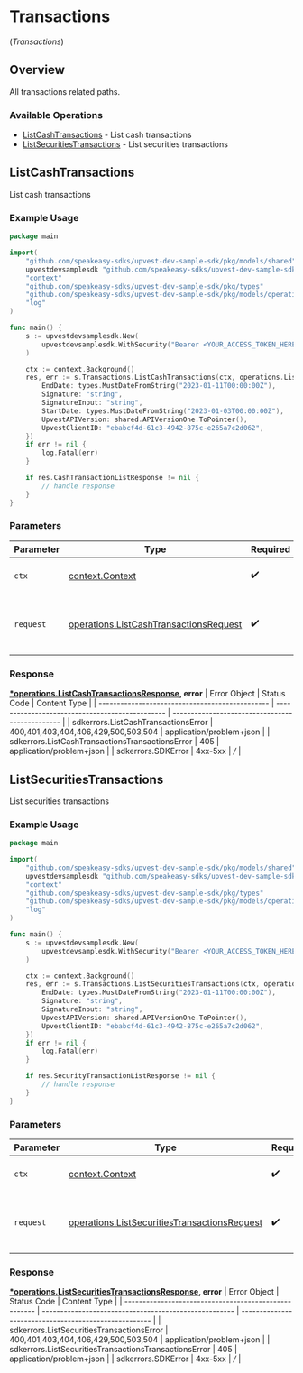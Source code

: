 # Transactions
(*Transactions*)

## Overview

All transactions related paths.

### Available Operations

* [ListCashTransactions](#listcashtransactions) - List cash transactions
* [ListSecuritiesTransactions](#listsecuritiestransactions) - List securities transactions

## ListCashTransactions

List cash transactions

### Example Usage

```go
package main

import(
	"github.com/speakeasy-sdks/upvest-dev-sample-sdk/pkg/models/shared"
	upvestdevsamplesdk "github.com/speakeasy-sdks/upvest-dev-sample-sdk"
	"context"
	"github.com/speakeasy-sdks/upvest-dev-sample-sdk/pkg/types"
	"github.com/speakeasy-sdks/upvest-dev-sample-sdk/pkg/models/operations"
	"log"
)

func main() {
    s := upvestdevsamplesdk.New(
        upvestdevsamplesdk.WithSecurity("Bearer <YOUR_ACCESS_TOKEN_HERE>"),
    )

    ctx := context.Background()
    res, err := s.Transactions.ListCashTransactions(ctx, operations.ListCashTransactionsRequest{
        EndDate: types.MustDateFromString("2023-01-11T00:00:00Z"),
        Signature: "string",
        SignatureInput: "string",
        StartDate: types.MustDateFromString("2023-01-03T00:00:00Z"),
        UpvestAPIVersion: shared.APIVersionOne.ToPointer(),
        UpvestClientID: "ebabcf4d-61c3-4942-875c-e265a7c2d062",
    })
    if err != nil {
        log.Fatal(err)
    }

    if res.CashTransactionListResponse != nil {
        // handle response
    }
}
```

### Parameters

| Parameter                                                                                            | Type                                                                                                 | Required                                                                                             | Description                                                                                          |
| ---------------------------------------------------------------------------------------------------- | ---------------------------------------------------------------------------------------------------- | ---------------------------------------------------------------------------------------------------- | ---------------------------------------------------------------------------------------------------- |
| `ctx`                                                                                                | [context.Context](https://pkg.go.dev/context#Context)                                                | :heavy_check_mark:                                                                                   | The context to use for the request.                                                                  |
| `request`                                                                                            | [operations.ListCashTransactionsRequest](../../pkg/models/operations/listcashtransactionsrequest.md) | :heavy_check_mark:                                                                                   | The request object to use for the request.                                                           |


### Response

**[*operations.ListCashTransactionsResponse](../../pkg/models/operations/listcashtransactionsresponse.md), error**
| Error Object                                    | Status Code                                     | Content Type                                    |
| ----------------------------------------------- | ----------------------------------------------- | ----------------------------------------------- |
| sdkerrors.ListCashTransactionsError             | 400,401,403,404,406,429,500,503,504             | application/problem+json                        |
| sdkerrors.ListCashTransactionsTransactionsError | 405                                             | application/problem+json                        |
| sdkerrors.SDKError                              | 4xx-5xx                                         | */*                                             |

## ListSecuritiesTransactions

List securities transactions

### Example Usage

```go
package main

import(
	"github.com/speakeasy-sdks/upvest-dev-sample-sdk/pkg/models/shared"
	upvestdevsamplesdk "github.com/speakeasy-sdks/upvest-dev-sample-sdk"
	"context"
	"github.com/speakeasy-sdks/upvest-dev-sample-sdk/pkg/types"
	"github.com/speakeasy-sdks/upvest-dev-sample-sdk/pkg/models/operations"
	"log"
)

func main() {
    s := upvestdevsamplesdk.New(
        upvestdevsamplesdk.WithSecurity("Bearer <YOUR_ACCESS_TOKEN_HERE>"),
    )

    ctx := context.Background()
    res, err := s.Transactions.ListSecuritiesTransactions(ctx, operations.ListSecuritiesTransactionsRequest{
        EndDate: types.MustDateFromString("2023-01-11T00:00:00Z"),
        Signature: "string",
        SignatureInput: "string",
        UpvestAPIVersion: shared.APIVersionOne.ToPointer(),
        UpvestClientID: "ebabcf4d-61c3-4942-875c-e265a7c2d062",
    })
    if err != nil {
        log.Fatal(err)
    }

    if res.SecurityTransactionListResponse != nil {
        // handle response
    }
}
```

### Parameters

| Parameter                                                                                                        | Type                                                                                                             | Required                                                                                                         | Description                                                                                                      |
| ---------------------------------------------------------------------------------------------------------------- | ---------------------------------------------------------------------------------------------------------------- | ---------------------------------------------------------------------------------------------------------------- | ---------------------------------------------------------------------------------------------------------------- |
| `ctx`                                                                                                            | [context.Context](https://pkg.go.dev/context#Context)                                                            | :heavy_check_mark:                                                                                               | The context to use for the request.                                                                              |
| `request`                                                                                                        | [operations.ListSecuritiesTransactionsRequest](../../pkg/models/operations/listsecuritiestransactionsrequest.md) | :heavy_check_mark:                                                                                               | The request object to use for the request.                                                                       |


### Response

**[*operations.ListSecuritiesTransactionsResponse](../../pkg/models/operations/listsecuritiestransactionsresponse.md), error**
| Error Object                                          | Status Code                                           | Content Type                                          |
| ----------------------------------------------------- | ----------------------------------------------------- | ----------------------------------------------------- |
| sdkerrors.ListSecuritiesTransactionsError             | 400,401,403,404,406,429,500,503,504                   | application/problem+json                              |
| sdkerrors.ListSecuritiesTransactionsTransactionsError | 405                                                   | application/problem+json                              |
| sdkerrors.SDKError                                    | 4xx-5xx                                               | */*                                                   |
